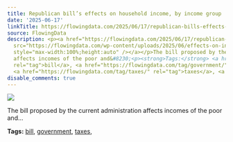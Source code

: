 ```yaml
---
title: Republican bill’s effects on household income, by income group
date: '2025-06-17'
linkTitle: https://flowingdata.com/2025/06/17/republican-bills-effects-on-household-income-by-income-group/
source: FlowingData
description: <p><a href="https://flowingdata.com/2025/06/17/republican-bills-effects-on-household-income-by-income-group/"><img
  src="https://flowingdata.com/wp-content/uploads/2025/06/effects-on-income-bill-Upshot-750x555.png"
  style="max-width:100%;height:auto" /></a></p>The bill proposed by the current administration
  affects incomes of the poor and&#8230;<p><strong>Tags:</strong> <a href="https://flowingdata.com/tag/bill/"
  rel="tag">bill</a>, <a href="https://flowingdata.com/tag/government/" rel="tag">government</a>,
  <a href="https://flowingdata.com/tag/taxes/" rel="tag">taxes</a>, <a ...
disable_comments: true
---
```

<p><a href="https://flowingdata.com/2025/06/17/republican-bills-effects-on-household-income-by-income-group/"><img src="https://flowingdata.com/wp-content/uploads/2025/06/effects-on-income-bill-Upshot-750x555.png" style="max-width:100%;height:auto" /></a></p>The bill proposed by the current administration affects incomes of the poor and&#8230;<p><strong>Tags:</strong> <a href="https://flowingdata.com/tag/bill/" rel="tag">bill</a>, <a href="https://flowingdata.com/tag/government/" rel="tag">government</a>, <a href="https://flowingdata.com/tag/taxes/" rel="tag">taxes</a>, <a ...